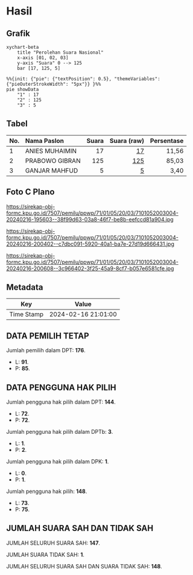 # Hasil

## Grafik

```mermaid
xychart-beta
    title "Perolehan Suara Nasional"
    x-axis [01, 02, 03]
    y-axis "Suara" 0 --> 125
    bar [17, 125, 5]
```

```mermaid
%%{init: {"pie": {"textPosition": 0.5}, "themeVariables": {"pieOuterStrokeWidth": "5px"}} }%%
pie showData
    "1" : 17
    "2" : 125
    "3" : 5
```

## Tabel

| No. | Nama Paslon    | Suara | Suara (raw) | Persentase |
|:--- |:-------------- | -----:| -----------:| ----------:|
| 1   | ANIES MUHAIMIN | 17    | [17][p-1]   | 11,56      |
| 2   | PRABOWO GIBRAN | 125   | [125][p-2]  | 85,03      |
| 3   | GANJAR MAHFUD  | 5     | [5][p-3]    | 3,40       |


[p-1]: https://github.com/gigit-pemilu/pemilu-2024/blob/main/pilpres/hitung-suara/sub/71-sulawesi-utara/sub/01-bolaang-mongondow/sub/05-sang-tombolang/sub/2003-bolangat/sub/004-tps/sub/paslon-1.txt
[p-2]: https://github.com/gigit-pemilu/pemilu-2024/blob/main/pilpres/hitung-suara/sub/71-sulawesi-utara/sub/01-bolaang-mongondow/sub/05-sang-tombolang/sub/2003-bolangat/sub/004-tps/sub/paslon-2.txt
[p-3]: https://github.com/gigit-pemilu/pemilu-2024/blob/main/pilpres/hitung-suara/sub/71-sulawesi-utara/sub/01-bolaang-mongondow/sub/05-sang-tombolang/sub/2003-bolangat/sub/004-tps/sub/paslon-3.txt

## Foto C Plano

https://sirekap-obj-formc.kpu.go.id/7507/pemilu/ppwp/71/01/05/20/03/7101052003004-20240216-195603--38f99d63-03a8-46f7-be8b-eefccd81a904.jpg

https://sirekap-obj-formc.kpu.go.id/7507/pemilu/ppwp/71/01/05/20/03/7101052003004-20240216-200402--c7dbc091-5920-40a1-ba7e-27d19d666431.jpg

https://sirekap-obj-formc.kpu.go.id/7507/pemilu/ppwp/71/01/05/20/03/7101052003004-20240216-200608--3c966402-3f25-45a9-8cf7-b057e6581cfe.jpg


## Metadata

| Key        | Value               |
| ---------- | ------------------- |
| Time Stamp | 2024-02-16 21:01:00 |


## DATA PEMILIH TETAP

Jumlah pemilih dalam DPT: **176**.
 * L: **91**.
 * P: **85**.

## DATA PENGGUNA HAK PILIH

Jumlah pengguna hak pilih dalam DPT: **144**.
 * L: **72**.
 * P: **72**.

Jumlah pengguna hak pilih dalam DPTb: **3**.
 * L: **1**.
 * P: **2**.

Jumlah pengguna hak pilih dalam DPK: **1**.
 * L: **0**.
 * P: **1**.

Jumlah pengguna hak pilih: **148**.
 * L: **73**.
 * P: **75**.

## JUMLAH SUARA SAH DAN TIDAK SAH

JUMLAH SELURUH SUARA SAH: **147**.

JUMLAH SUARA TIDAK SAH: **1**.

JUMLAH SELURUH SUARA SAH DAN SUARA TIDAK SAH: **148**.


